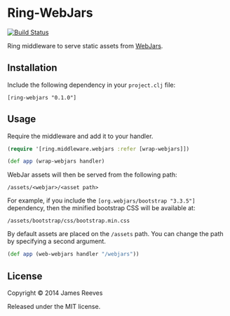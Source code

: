 # Ring-WebJars

[![Build Status](https://travis-ci.org/weavejester/ring-webjars.svg)](https://travis-ci.org/weavejester/ring-webjars)

Ring middleware to serve static assets from [WebJars][].

[webjars]: http://www.webjars.org/

## Installation

Include the following dependency in your `project.clj` file:

    [ring-webjars "0.1.0"]

## Usage

Require the middleware and add it to your handler.

```clojure
(require '[ring.middleware.webjars :refer [wrap-webjars]])

(def app (wrap-webjars handler)
```

WebJar assets will then be served from the following path:

    /assets/<webjar>/<asset path>

For example, if you include the `[org.webjars/bootstrap "3.3.5"]`
dependency, then the minified bootstrap CSS will be available at:

    /assets/bootstrap/css/bootstrap.min.css

By default assets are placed on the `/assets` path. You can change
the path by specifying a second argument.

```clojure
(def app (web-webjars handler "/webjars"))
```

## License

Copyright © 2014 James Reeves

Released under the MIT license.

